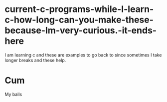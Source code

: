 # current-c-programs-while-I-learn-c-how-long-can-you-make-these-because-Im-very-curious.-it-ends-here
I am learning c and these are examples to go back to since sometimes I take longer breaks and these help.
# Cum
My balls
